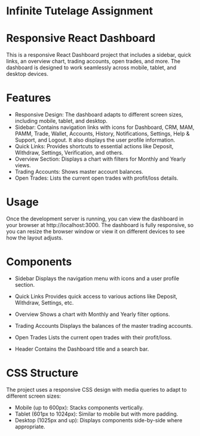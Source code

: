 # Infinite Tutelage Assignment
# Responsive React Dashboard
This is a responsive React Dashboard project that includes a sidebar, quick links, an overview chart, trading accounts, open trades, and more. The dashboard is designed to work seamlessly across mobile, tablet, and desktop devices.

# Features
- Responsive Design: The dashboard adapts to different screen sizes, including mobile, tablet, and desktop.
- Sidebar: Contains navigation links with icons for Dashboard, CRM, MAM, PAMM, Trade, Wallet, Accounts, History, Notifications, Settings, Help & Support, and Logout. It also displays the user profile information.
- Quick Links: Provides shortcuts to essential actions like Deposit, Withdraw, Settings, Verification, and others.
- Overview Section: Displays a chart with filters for Monthly and Yearly views.
- Trading Accounts: Shows master account balances.
- Open Trades: Lists the current open trades with profit/loss details.
# Usage
Once the development server is running, you can view the dashboard in your browser at http://localhost:3000. The dashboard is fully responsive, so you can resize the browser window or view it on different devices to see how the layout adjusts.

# Components
- Sidebar
Displays the navigation menu with icons and a user profile section.

- Quick Links
Provides quick access to various actions like Deposit, Withdraw, Settings, etc.

- Overview
Shows a chart with Monthly and Yearly filter options.

- Trading Accounts
Displays the balances of the master trading accounts.

- Open Trades
Lists the current open trades with their profit/loss.

- Header
Contains the Dashboard title and a search bar.

# CSS Structure
The project uses a responsive CSS design with media queries to adapt to different screen sizes:

- Mobile (up to 600px): Stacks components vertically.
- Tablet (601px to 1024px): Similar to mobile but with more padding.
- Desktop (1025px and up): Displays components side-by-side where appropriate.
